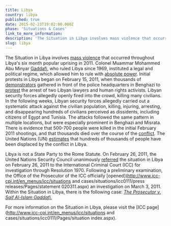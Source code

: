 ```yaml
---
title: Libya
country: libya
published: true
date: 2015-02-23T19:02:00.000Z
phase: 'Situations & Cases'
link_to_more_information:
description: 'The Situation in Libya involves mass violence that occurred throughout Libya’s six month popular uprising in 2011. Within the Libya situation, there is one ongoing case.'
slug: libya
---
```



The Situation in Libya involves [mass violence](http://www.huffingtonpost.com/2011/02/20/libya-protests-dozens-kil_n_825772.html) that occurred throughout Libya's six month popular uprising in 2011. Colonel Muammar Mohammed Abu Minyar [Gaddafi](http://www.bbc.com/news/world-africa-12688033), who ruled Libya since 1969, instituted a legal and political regime, which allowed him to rule with [absolute power](https://www.washingtonpost.com/world/middle_east/moammar-gaddafi-confirmed-dead-in-libya/2010/09/21/gIQAFOCV0L_story.html). Initial protests in Libya began on February 15, 2011, when thousands of [demonstrators](http://www.theguardian.com/world/2011/feb/20/libya-protests-benghazi-muammar-gaddafi) gathered in front of the police headquarters in Benghazi to [protest](http://www.cnn.com/2011/WORLD/africa/02/18/libya.protests/) the arrest of two Libyan lawyers and human rights activists. Libyan security forces allegedly openly fired into the crowd, killing many civilians. In the following weeks, Libyan security forces allegedly carried out a systematic attack against the civilian population, killing, injuring, arresting, and disappearing hundreds of civilians perceived as dissidents, including citizens of Egypt and Tunisia. The attacks followed the same pattern in multiple locations, but were especially prominent in Benghazi and Misrata. There is evidence that 500-700 people were killed in the initial February 2011 shootings, and that thousands died over the course of the [conflict](https://www.hrw.org/world-report/2011/country-chapters/libya). The United Nations (UN) [estimates](http://www.un.org/apps/news/story.asp?NewsID=51391#.V2gJMD9UMt8) that hundreds of thousands of people have been displaced by the conflict in Libya.

Libya is not a State Party to the Rome Statute. On February 26, 2011, the United Nations Security Council unanimously [referred](http://www.icc-cpi.int/NR/rdonlyres/081A9013-B03D-4859-9D61-5D0B0F2F5EFA/0/1970Eng.pdf) the situation in Libya on February 26, 2011 to the International Criminal Court (ICC) for investigation through Resolution 1970. Following a preliminary examination, the Office of the Prosecutor of the ICC officially [opened](http://www.icc-cpi.int/en_menus/icc/situations and cases/situations/icc0111/press releases/Pages/statement 020311.aspx) an investigation on March 3, 2011. Within the Situation in Libya, there is the following case: *[The Prosecutor v. Saif Al-Islam Gaddaf](https://www.aba-icc.org/accused/saif-al-islam-gaddafi/)*[*i*.](https://www.aba-icc.org/accused/abdullah-al-senussi/)

For more information on the Situation in Libya, please visit the [ICC page](http://www.icc-cpi.int/en_menus/icc/situations and cases/situations/icc0111/Pages/situation index.aspx).